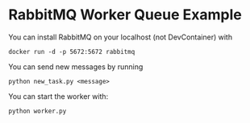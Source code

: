 # RabbitMQ Worker Queue Example
You can install RabbitMQ on your localhost (not DevContainer) with
```
docker run -d -p 5672:5672 rabbitmq
```
You can send new messages by running
```
python new_task.py <message>
```
You can start the worker with:
```
python worker.py
```